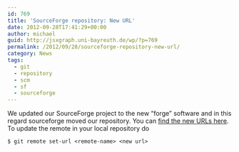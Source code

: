 ```yaml
---
id: 769
title: 'SourceForge repository: New URL'
date: 2012-09-28T17:41:29+00:00
author: michael
guid: http://jsxgraph.uni-bayreuth.de/wp/?p=769
permalink: /2012/09/28/sourceforge-repository-new-url/
category: News
tags:
  - git
  - repository
  - scm
  - sf
  - sourceforge
---
```

We updated our SourceForge project to the new &#8220;forge&#8221; software and in this regard sourceforge moved our repository. You can [find the new URLs here](https://sourceforge.net/p/jsxgraph/code/). To update the remote in your local repository do
  
`$ git remote set-url <remote-name> <new url>`